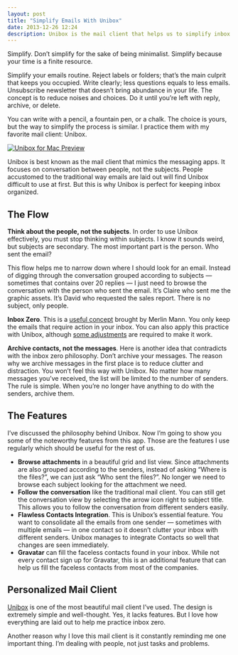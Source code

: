 ```yaml
---
layout: post
title: "Simplify Emails With Unibox"
date: 2013-12-26 12:24
description: Unibox is the mail client that helps us to simplify inbox and remember the most important element in emails. It’s the people.
---
```


Simplify. Don’t simplify for the sake of being minimalist. Simplify because your time is a finite resource.

Simplify your emails routine.  Reject labels or folders; that’s the main culprit that keeps you occupied. Write clearly; less questions equals to less emails. Unsubscribe newsletter that doesn’t bring abundance in your life. The concept is to reduce noises and choices. Do it until you’re left with reply, archive, or delete.

You can write with a pencil, a fountain pen, or a chalk. The choice is yours, but the way to simplify the process is similar.  I practice them with my favorite mail client: Unibox.

[ ![Unibox for Mac Preview][img] ](http://images.sayzlim.net/2013/12/unibox_preview.jpg "Unibox for Mac Preview")

[img]: http://images.sayzlim.net/2013/12/unibox_preview.jpg "Unibox for Mac Preview"

Unibox is best known as the mail client that mimics the messaging apps. It focuses on conversation between people, not the subjects. People accustomed to the traditional way emails are laid out will find Unibox difficult to use at first. But this is why Unibox is perfect for keeping inbox organized.

## The Flow
**Think about the people, not the subjects**. In order to use Unibox effectively, you must stop thinking within subjects. I know it sounds weird, but subjects are secondary. The most important part is the person. Who sent the email?

This flow helps me to narrow down where I should look for an email. Instead of digging through the conversation grouped according to subjects — sometimes that contains over 20 replies — I just need to browse the conversation with the person who sent the email. It’s Claire who sent me the graphic assets. It’s David who requested the sales report. There is no subject, only people.

**Inbox Zero**. This is a [useful concept][6342-001] brought by Merlin Mann. You only keep the emails that require action in your inbox. You can also apply this practice with Unibox, although [some adjustments][6342-002] are required to make it work.

**Archive contacts, not the messages**. Here is another idea that contradicts with the inbox zero philosophy. Don’t archive your messages. The reason why we archive messages in the first place is to reduce clutter and distraction. You won’t feel this way with Unibox. No matter how many messages you’ve received, the list will be limited to the number of senders. The rule is simple. When you’re no longer have anything to do with the senders, archive them.

## The Features
I’ve discussed the philosophy behind Unibox. Now I’m going to show you some of the noteworthy features from this app. Those are the features I use regularly which should be useful for the rest of us.

- **Browse attachments** in a beautiful grid and list view.  Since attachments are also grouped according to the senders, instead of asking “Where is the files?”, we can just ask “Who sent the files?”. No longer we need to browse each subject looking for the attachment we need.
- **Follow the conversation** like the traditional mail client. You can still get the conversation view  by selecting the arrow icon right to subject title. This allows you to follow the conversation from different senders easily.
- **Flawless Contacts Integration**. This is Unibox’s essential feature. You want to consolidate all the emails from one sender — sometimes with multiple emails — in one contact so it doesn’t clutter your inbox with different senders. Unibox manages to integrate Contacts so well that changes are seen immediately.
- **Gravatar** can fill the faceless contacts found in your inbox. While not every contact sign up for Gravatar, this is an additional feature that can help us fill the faceless contacts from most of the companies.

## Personalized Mail Client
[Unibox][6342-003] is one of the most beautiful mail client I’ve used. The design is extremely simple and well-thought. Yes, it lacks features. But I love how everything are laid out to help me practice inbox zero.

Another reason why I love this mail client is it constantly reminding me one important thing. I’m dealing with people, not just tasks and problems.

[6342-001]: http://inboxzero.com/ "Inbox Zero"
[6342-002]: http://www.uniboxapp.com/faq/organizing-emails/inbox-zero "Inbox Zero - Organizing Emails - FAQs - Unibox"
[6342-003]: https://itunes.apple.com/us/app/unibox/id702816521?mt=12&uo=4&at=11ld6n "Unibox"